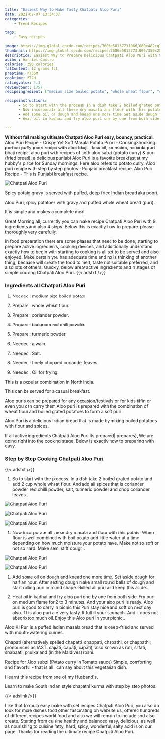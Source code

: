 ```yaml
---
title: "Easiest Way to Make Tasty Chatpati Aloo Puri"
date: 2021-02-07 13:34:37
categories:
    - Trend Recipes
    
tags:
    - Easy recipes

image: https://img-global.cpcdn.com/recipes/7606e58137731066/680x482cq70/chatpati-aloo-puri-recipe-main-photo.jpg
thumbnail: https://img-global.cpcdn.com/recipes/7606e58137731066/350x250cq70/chatpati-aloo-puri-recipe-main-photo.jpg
description: Easiest Way to Prepare Delicious Chatpati Aloo Puri with 9 ingredients and 4 stages of easy cooking.
author: Harriet Castro
calories: 250 calories
fatContent: 12 grams fat
preptime: PT36M
cooktime: PT2H
ratingvalue: 4.3
reviewcount: 1757
recipeingredient: ["medium size boiled potato", "whole wheat flour", "coriander powder", "teaspoon red chili powder", "turmeric powder", "ajwain", "Salt", "finely chopped coriander leaves", "Oil for frying"]

recipeinstructions: 
      - So to start with the process In a dish take 2 boiled grated potato and add 2 cup whole wheat flour And add all spices that is coriander powder red chilli powder salt turmeric powder and chop coriander leaves 
      - Now incorporate all these dry masala and flour with this potato When flour is well combined with boil potato add little water at a time depending on how much moisture your potato have Make not so soft or not so hard Make semi stiff dough 
      - Add some oil on dough and knead one more time Set aside dough for half an hour After setting dough make small round balls of dough and start rolling puri in round shape Rolled all puri and keep this aside 
      - Heat oil in kadhai and fry aloo puri one by one from both side Fry puri on medium flame for 2 to 3 minutes And your aloo puri is ready Aloo puri is good to carry in picnic this Puri stay nice and soft on next day also This aloo puri are very tasty It fulfill your stomach And it does not absorb too much oil Enjoy this Aloo puri in your picnic

---
```




**Without fail making ultimate Chatpati Aloo Puri easy, bouncy, practical**. Aloo Puri Recipe - Crispy Yet Soft Masala Potato Poori - CookingShooking. perfect puffy poori recipe with aloo bhaji - less oil, no maida, no soda puri bhaji recipe. aloo puri with recipes of both aloo sabzi (potato curry) &amp; puri (fried bread). a delicious punjabi Aloo Puri is a favorite breakfast at my hubby&#39;s place for Sunday mornings. Here aloo refers to potato curry. Aloo puri recipe with step by step photos - Punjabi breakfast recipe. Aloo Puri Recipe - This is Punjabi breakfast recipe.


![Chatpati Aloo Puri](https://img-global.cpcdn.com/recipes/7606e58137731066/680x482cq70/chatpati-aloo-puri-recipe-main-photo.jpg "Chatpati Aloo Puri")



Spicy potato gravy is served with puffed, deep fried Indian bread aka poori.

Aloo Puri, spicy potatoes with gravy and puffed whole wheat bread (puri).

It is simple and makes a complete meal.


Great Morning all, currently you can make recipe Chatpati Aloo Puri with 9 ingredients and also 4 steps. Below this is exactly how to prepare, please thoroughly very carefully.

In food preparation there are some phases that need to be done, starting to prepare active ingredients, cooking devices, and additionally understand exactly how to begin with starting to cooking is all set to be served and also enjoyed. Make certain you has adequate time and no is thinking of another thing, because will create the food to melt, taste not suitable preferred, and also lots of others. Quickly, below are 9 active ingredients and 4 stages of simple cooking Chatpati Aloo Puri.
{{< adstxt />}}

### Ingredients all Chatpati Aloo Puri


1. Needed  : medium size boiled potato.

1. Prepare  : whole wheat flour.

1. Prepare  : coriander powder.

1. Prepare  : teaspoon red chili powder.

1. Prepare  : turmeric powder.

1. Needed  : ajwain.

1. Needed  : Salt.

1. Needed  : finely chopped coriander leaves.

1. Needed  : Oil for frying.


This is a popular combination in North India.

This can be served for a casual breakfast.

Aloo puris can be prepared for any occasion/festivals or for kids tiffin or even you can carry them Aloo puri is prepared with the combination of wheat flour and boiled grated potatoes to form a soft puri.

Aloo Puri is a delicious Indian bread that is made by mixing boiled potatoes with flour and spices.


If all active ingredients Chatpati Aloo Puri its prepared| prepares}, We are going right into the cooking stage. Below is exactly how to preparing with easy.

### Step by Step Cooking Chatpati Aloo Puri

{{< adstxt />}}


1. So to start with the process. In a dish take 2 boiled grated potato and add 2 cup whole wheat flour. And add all spices that is coriander powder, red chilli powder, salt, turmeric powder and chop coriander leaves..



![Chatpati Aloo Puri](https://img-global.cpcdn.com/steps/7707f5968ed6b9b7/160x128cq70/chatpati-aloo-puri-recipe-step-1-photo.jpg" "Chatpati Aloo Puri")

![Chatpati Aloo Puri](https://img-global.cpcdn.com/steps/9bcfed0d46f882a8/160x128cq70/chatpati-aloo-puri-recipe-step-1-photo.jpg" "Chatpati Aloo Puri")

![Chatpati Aloo Puri](https://img-global.cpcdn.com/steps/898ceb4a5028bbf4/160x128cq70/chatpati-aloo-puri-recipe-step-1-photo.jpg" "Chatpati Aloo Puri")



1. Now incorporate all these dry masala and flour with this potato. When flour is well combined with boil potato add little water at a time depending on how much moisture your potato have. Make not so soft or not so hard. Make semi stiff dough..



![Chatpati Aloo Puri](https://img-global.cpcdn.com/steps/b461f754b8ea04b0/160x128cq70/chatpati-aloo-puri-recipe-step-2-photo.jpg" "Chatpati Aloo Puri")

![Chatpati Aloo Puri](https://img-global.cpcdn.com/steps/93ea1527a64a1af2/160x128cq70/chatpati-aloo-puri-recipe-step-2-photo.jpg" "Chatpati Aloo Puri")



1. Add some oil on dough and knead one more time. Set aside dough for half an hour. After setting dough make small round balls of dough and start rolling puri in round shape. Rolled all puri and keep this aside..



1. Heat oil in kadhai and fry aloo puri one by one from both side. Fry puri on medium flame for 2 to 3 minutes. And your aloo puri is ready. Aloo puri is good to carry in picnic this Puri stay nice and soft on next day also. This aloo puri are very tasty. It fulfill your stomach. And it does not absorb too much oil. Enjoy this Aloo puri in your picnic..




Aloo Ki Puri is a puffed Indian masala bread that is deep-fried and served with mouth-watering curries.

Chapati (alternatively spelled chapatti, chappati, chapathi, or chappathi; pronounced as IAST: capātī, capāṭī, cāpāṭi), also known as roti, safati, shabaati, phulka and (in the Maldives) roshi.

Recipe for Aloo subzi (Potato curry in Tomato sauce) Simple, comforting and flavorful - that is all I can say about this vegetarian dish.

I learnt this recipe from one of my Husband&#39;s.

Learn to make South Indian style chapathi kurma with step by step photos.


{{< adslink />}}

Like that formula easy make with set recipes Chatpati Aloo Puri, you also do look for more dishes food other fascinating on website us, offered hundreds of different recipes world food and also we will remain to include and also create. Starting from cuisine healthy and balanced easy, delicious, as well as nourishing to cuisine fatty, hard, spicy, wonderful, salty acid is on our page. Thanks for reading the ultimate recipe Chatpati Aloo Puri.
